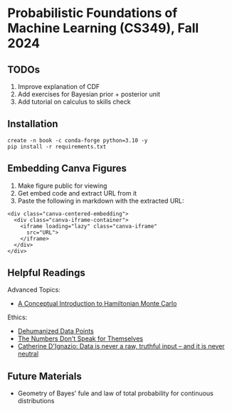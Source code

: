 
# Probabilistic Foundations of Machine Learning (CS349), Fall 2024

## TODOs

1. Improve explanation of CDF
2. Add exercises for Bayesian prior + posterior unit
3. Add tutorial on calculus to skills check



## Installation

```
create -n book -c conda-forge python=3.10 -y
pip install -r requirements.txt
```


## Embedding Canva Figures

1. Make figure public for viewing
2. Get embed code and extract URL from it
3. Paste the following in markdown with the extracted URL:
```
<div class="canva-centered-embedding">
  <div class="canva-iframe-container">
    <iframe loading="lazy" class="canva-iframe"
      src="URL">
    </iframe>
  </div>
</div>
```


## Helpful Readings

Advanced Topics:
* [A Conceptual Introduction to Hamiltonian Monte Carlo](https://arxiv.org/pdf/1701.02434)

Ethics:
* [Dehumanized Data Points](https://medium.com/@mpierredavis/dehumanized-data-points-f32423311a40)
* [The Numbers Don't Speak for Themselves](https://data-feminism.mitpress.mit.edu/pub/czq9dfs5/release/3)
* [Catherine D'Ignazio: Data is never a raw, truthful input – and it is never neutral](https://www.theguardian.com/technology/2020/mar/21/catherine-dignazio-data-is-never-a-raw-truthful-input-and-it-is-never-neutral)


## Future Materials

* Geometry of Bayes' fule and law of total probability for continuous distributions
